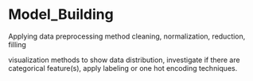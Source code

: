 # Model_Building
Applying data preprocessing method
cleaning, normalization, reduction, filling 

visualization methods to show data distribution,
investigate if there are categorical feature(s), apply labeling or one hot encoding techniques.
